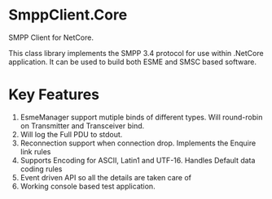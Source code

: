 SmppClient.Core
==============

SMPP Client for NetCore.

This class library implements the SMPP 3.4 protocol for use within .NetCore application. It can be used to build both
ESME and SMSC based software.

# Key Features

1. EsmeManager support mutiple binds of different types. Will round-robin on Transmitter and Transceiver bind.
2. Will log the Full PDU to stdout.
3. Reconnection support when connection drop. Implements the Enquire link rules
4. Supports Encoding for ASCII, Latin1 and UTF-16. Handles Default data coding rules
5. Event driven API so all the details are taken care of
6. Working console based test application.
